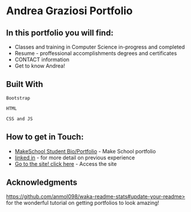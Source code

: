 # Andrea Graziosi Portfolio

## In this portfolio you will find:
* Classes and training in Computer Science in-progress and completed
* Resume - proffessional accomplishments degrees and certificates
* CONTACT information
* Get to know Andrea!  

## Built With


```
Bootstrap
```

```
HTML
```

```
CSS and JS
```

## How to get in Touch:

* [MakeSchool Student Bio/Portfolio](https://www.makeschool.com/portfolio/andrea-graziosi) - Make School portfolio 
* [linked in](https://www.linkedin.com/in/andrea-g-graziosi/) - for more detail on previous experience
* [Go to the site! click here](http://AndreaGraziosi.github.io/index.html#about-me) - Access the site



## Acknowledgments
https://github.com/anmol098/waka-readme-stats#update-your-readme> for the wonderful tutorial on getting portfolios to look amazing!


<!--START_SECTION:waka-->

<!-- name: Andrea in Code

on:
  schedule:
    # Runs at 12am IST
    - cron: '30 18 * * *'
  workflow_dispatch:
jobs:
  update-readme:
    name: Update Readme with Metrics
    runs-on: ubuntu-latest
    steps:
      - uses: https://github.com/AndreaGraziosi/AndreaGraziosi.github.io.git@main
        with:
          WAKATIME_API_KEY: ${{ secrets.WAKATIME_API_KEY }}
          GH_TOKEN: ${{ secrets.GH_TOKEN }}

- uses: https://github.com/AndreaGraziosi/AndreaGraziosi.github.io.git@main
        with:
          WAKATIME_API_KEY: ${{ secrets.WAKATIME_API_KEY }}
          GH_TOKEN: ${{ secrets.GH_TOKEN }}
          SHOW_OS: "False"
          SHOW_PROJECTS: "False" -->
<!--END_SECTION:waka-->
<!--author https://github.com/anmol098/waka-readme-stats#update-your-readme>
